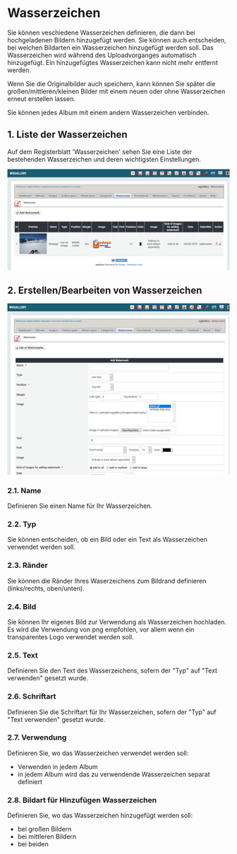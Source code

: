 # Wasserzeichen

Sie können veschiedene Wasserzeichen definieren, die dann bei hochgeladenen Bildern hinzugefügt werden.
Sie können auch entscheiden, bei welchen Bildarten ein Wasserzeichen hinzugefügt werden soll. Das Wasserzeichen wird während des Uploadvorganges automatisch hinzugefügt. Ein hinzugefügtes Wasserzeichen kann nicht mehr entfernt werden.

Wenn Sie die Originalbilder auch speichern, kann können Sie später die großen/mittleren/kleinen Bilder mit einem neuen oder ohne Wasserzeichen erneut erstellen lassen.

Sie können jedes Album mit einem andern Wasserzeichen verbinden.

## 1. Liste der Wasserzeichen

Auf dem Registerblatt 'Wasserzeichen' sehen Sie eine Liste der bestehenden Wasserzeichen und deren wichtigsten Einstellungen.

![Liste der Wasserzeichen](../../.gitbook/assets/watermark1.png)

## 2. Erstellen/Bearbeiten von Wasserzeichen

![Erstellen/Bearbeiten von Wasserzeichen](../../.gitbook/assets/watermark2.png)

### 2.1. Name

Definieren Sie einen Name für Ihr Wasserzeichen.

### 2.2. Typ

Sie können entscheiden, ob ein Bild oder ein Text als Wasserzeichen verwendet werden soll.

### 2.3. Ränder

Sie können die Ränder Ihres Waserzeichens zum Bildrand definieren \(links/rechts, oben/unten\).

### 2.4. Bild

Sie können Ihr eigenes Bild zur Verwendung als Wasserzeichen hochladen. Es wird die Verwendung von png empfohlen, vor allem wenn ein transparentes Logo verwendet werden soll.

### 2.5. Text

Definieren Sie den Text des Wasserzeichens, sofern der "Typ" auf "Text verwenden" gesetzt wurde.

### 2.6. Schriftart

Definieren Sie die Schriftart für Ihr Wasserzeichen, sofern der "Typ" auf "Text verwenden" gesetzt wurde.

### 2.7. Verwendung

Definieren Sie, wo das Wasserzeichen verwendet werden soll:

* Verwenden in jedem Album
* in jedem Album wird das zu verwendende Wasserzeichen separat definiert

### 2.8. Bildart für Hinzufügen Wasserzeichen

Definieren Sie, wo das Wasserzeichen hinzugefügt werden soll:

* bei großen Bildern
* bei mittleren Bildern
* bei beiden

